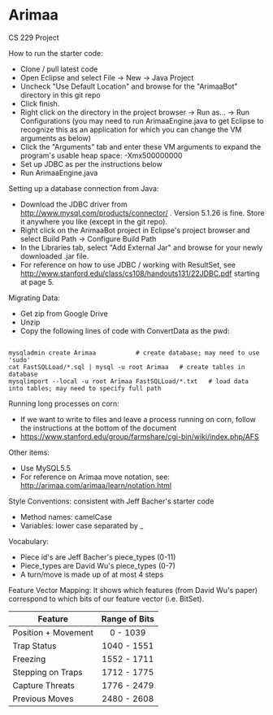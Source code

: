 Arimaa
======

CS 229 Project

How to run the starter code:
- Clone / pull latest code
- Open Eclipse and select File -> New -> Java Project
- Uncheck "Use Default Location" and browse for the "ArimaaBot" directory in this git repo
- Click finish.
- Right click on the directory in the project browser -> Run as... -> Run Configurations (you may need to run ArimaaEngine.java to get Eclipse to recognize this as an application for which you can change the VM arguments as below)
- Click the "Arguments" tab and enter these VM arguments to expand the program's usable heap space: -Xmx500000000
- Set up JDBC as per the instructions below
- Run ArimaaEngine.java 

Setting up a database connection from Java:
- Download the JDBC driver from http://www.mysql.com/products/connector/ . Version 5.1.26 is fine. Store it anywhere you like (except in the git repo).
- Right click on the ArimaaBot project in Eclipse's project browser and select Build Path -> Configure Build Path
- In the Libraries tab, select "Add External Jar" and browse for your newly downloaded .jar file. 
- For reference on how to use JDBC / working with ResultSet, see http://www.stanford.edu/class/cs108/handouts131/22JDBC.pdf starting at page 5. 

Migrating Data:
- Get zip from Google Drive
- Unzip
- Copy the following lines of code with ConvertData as the pwd:

<pre><code>
mysqladmin create Arimaa           # create database; may need to use 'sudo'
cat FastSQLLoad/*.sql | mysql -u root Arimaa   # create tables in database
mysqlimport --local -u root Arimaa FastSQLLoad/*.txt   # load data into tables; may need to specify full path
</code></pre>

Running long processes on corn:
- If we want to write to files and leave a process running on corn, follow the instructions at the bottom of the document
- https://www.stanford.edu/group/farmshare/cgi-bin/wiki/index.php/AFS

Other items: 
- Use MySQL5.5
- For reference on Arimaa move notation, see: http://arimaa.com/arimaa/learn/notation.html


Style Conventions: consistent with Jeff Bacher's starter code
- Method names: camelCase
- Variables: lower case separated by _

Vocabulary:
- Piece id's are Jeff Bacher's piece_types (0-11)
- Piece_types are David Wu's piece_types (0-7)
- A turn/move is made up of at most 4 steps


Feature Vector Mapping:
It shows which features (from David Wu's paper) correspond to which bits of our feature vector (i.e. BitSet).

| Feature | Range of Bits |
| ------ |:---:|
| Position + Movement | 0 - 1039 |
| Trap Status | 1040 - 1551 |
| Freezing | 1552 - 1711 |
| Stepping on Traps | 1712 - 1775 |
| Capture Threats | 1776 - 2479 |
| Previous Moves | 2480 - 2608 |
